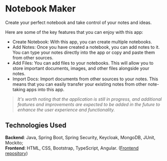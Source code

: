 # Notebook Maker
Create your perfect notebook and take control of your notes and ideas. 

Here are some of the key features that you can enjoy with this app:
* Create Notebook: With this app, you can create multiple notebooks.
* Add Notes: Once you have created a notebook, you can add notes to it. You can type your notes directly into the app or copy and paste them from other sources. 
* Add Files: You can add files to your notebooks. This will allow you to store important documents, images, and other files alongside your notes.
* Import Docs: Import documents from other sources to your notes. This means that you can easily transfer your existing notes from other note-taking apps into this app.

>_It's worth noting that the application is still in progress, and additional features and improvements are expected to be added in the future to enhance the user experience and functionality._

## Technologies Used
**Backend**: Java, Spring Boot, Spring Security, Keycloak, MongoDB, JUnit, Mockito;  
**Frontend**: HTML, CSS, Bootstrap, TypeScript, Angular. ([Frontend repository](https://github.com/orb48/notebookui))
